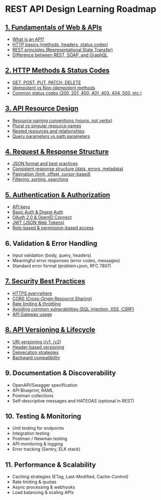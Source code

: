 # REST API Design Learning Roadmap

## [1. Fundamentals of Web & APIs](#)
- [What is an API?](#)  
- [HTTP basics (methods, headers, status codes)](#)  
- [REST principles (Representational State Transfer)](#)  
- [Difference between REST, SOAP, and GraphQL](#)  

## [2. HTTP Methods & Status Codes](#)
- [GET, POST, PUT, PATCH, DELETE](#)  
- [Idempotent vs Non-idempotent methods](#)  
- [Common status codes (200, 201, 400, 401, 403, 404, 500, etc.)](#)  

## [3. API Resource Design](#)
- [Resource naming conventions (nouns, not verbs)](#)
- [Plural vs singular resource names](#)  
- [Nested resources and relationships](#)  
- [Query parameters vs path parameters](#)  

## [4. Request & Response Structure](#)
- [JSON format and best practices](#)  
- [Consistent response structure (data, errors, metadata)](#)  
- [Pagination (limit, offset, cursor-based)](#)  
- [Filtering, sorting, searching](#)  

## [5. Authentication & Authorization](#)
- [API keys](#)  
- [Basic Auth & Digest Auth](#)  
- [OAuth 2.0 & OpenID Connect](#)  
- [JWT (JSON Web Tokens)](#)  
- [Role-based & permission-based access](#)  

## 6. Validation & Error Handling
- Input validation (body, query, headers)  
- Meaningful error responses (error codes, messages)  
- Standard error format (problem+json, RFC 7807)  

## [7. Security Best Practices](#)
- [HTTPS everywhere](#)  
- [CORS (Cross-Origin Resource Sharing)](#)  
- [Rate limiting & throttling](#)  
- [Avoiding common vulnerabilities (SQL injection, XSS, CSRF)](#)  
- [API Gateway usage](#)  

## [8. API Versioning & Lifecycle](#)
- [URI versioning (/v1, /v2)](#)  
- [Header-based versioning](#)  
- [Deprecation strategies](#)  
- [Backward compatibility](#)  

## 9. Documentation & Discoverability
- OpenAPI/Swagger specification  
- API Blueprint, RAML  
- Postman collections  
- Self-descriptive messages and HATEOAS (optional in REST)  

## 10. Testing & Monitoring
- Unit testing for endpoints  
- Integration testing  
- Postman / Newman testing  
- API monitoring & logging  
- Error tracking (Sentry, ELK stack)  

## 11. Performance & Scalability
- Caching strategies (ETag, Last-Modified, Cache-Control)  
- Rate limiting & quotas  
- Async processing & webhooks  
- Load balancing & scaling APIs  
